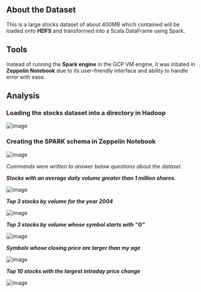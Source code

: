 ## About the Dataset
This is a large stocks dataset of about 400MB which contained will be loaded onto **HDFS** and transformed into a Scala DataFrame using Spark. 

## Tools
Instead of running the **Spark engine** in the GCP VM engine, it was intiated in **Zeppelin Notebook** due to its user-friendly interface and ability to handle error with ease. 

## Analysis
### Loading the stocks dataset into a directory in **Hadoop**

![image](https://user-images.githubusercontent.com/121362860/226058484-7aa58738-5d9a-4541-a98e-97f11f68cf1b.png)

### Creating the **SPARK** schema in **Zeppelin Notebook**

![image](https://user-images.githubusercontent.com/121362860/226058607-4b6b0988-f3a3-48f6-a97b-0b42452ca328.png)

*Commands were written to answer below questions about the dataset.*

***Stocks with an average daily volume greater than 1 million shares.***

![image](https://user-images.githubusercontent.com/121362860/226059997-7f9a4340-2d11-408f-8656-7546cd9fadf9.png)

***Top 3 stocks by volume for the year 2004***

![image](https://user-images.githubusercontent.com/121362860/226059794-fc8892ce-bb54-4618-889a-6f2ba5a69d2c.png)

***Top 3 stocks by volume whose symbol starts with “G”***

![image](https://user-images.githubusercontent.com/121362860/226059700-63ceffa2-cb95-4ef2-8984-94f344665364.png)

***Symbols whose closing price are larger than my age***

![image](https://user-images.githubusercontent.com/121362860/226059670-9c9e0ec3-7e92-41ca-962c-d1fb5511c105.png)

***Top 10 stocks with the largest intraday price change***

![image](https://user-images.githubusercontent.com/121362860/226059641-9f2ac73e-ce1f-44e7-8243-7e33f31c8518.png)




